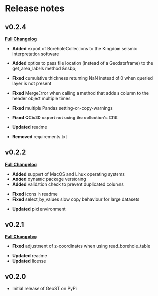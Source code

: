 # Release notes

## v0.2.4

[**Full Changelog**](https://github.com/Deltares-research/geost/compare/0.2.2...0.2.4)

- **Added** export of BoreholeCollections to the Kingdom seismic interpretation software
- **Added** option to pass file location (instead of a Geodataframe) to the get_area_labels method
&nsbp;
- **Fixed** cumulative thickness returning NaN instead of 0 when queried layer is not present
- **Fixed** MergeError when calling a method that adds a column to the header object multiple times
- **Fixed** multiple Pandas setting-on-copy-warnings
- **Fixed** QGis3D export not using the collection's CRS

- **Updated** readme
- **Removed** requirements.txt

## v0.2.2

[**Full Changelog**](https://github.com/Deltares-research/geost/compare/0.2.1...0.2.2)

- **Added** support of MacOS and Linux operating systems
- **Added** dynamic package versioning
- **Added** validation check to prevent duplicated columns

* **Fixed** icons in readme
* **Fixed** select_by_values slow copy behaviour for large datasets

- **Updated** pixi environment

## v0.2.1

[**Full Changelog**](https://github.com/Deltares-research/geost/compare/0.2.0...0.2.1)

* **Fixed** adjustment of z-coordinates when using read_borehole_table

- **Updated** readme
- **Updated** license

## v0.2.0

* Initial release of GeoST on PyPi